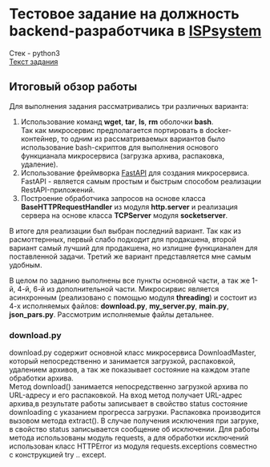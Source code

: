 # Тестовое задание на должность backend-разработчика в [ISPsystem](https://www.ispsystem.ru)

Стек - python3<br> 
[Текст задания](https://drive.google.com/file/d/1WNlQlvxHQb0n-F2OuvqjSgsHDNatrJxF/view?usp=sharing)


## Итоговый обзор работы
Для выполнения задания рассматривались три различных варианта:
1) Использование команд <b>wget</b>, <b>tar</b>, <b>ls</b>, <b>rm</b> оболочки <b>bash</b>.<br> 
Так как микросервис предполагается портировать в docker-контейнер, то одним из рассматриваемых вариантов было использование bash-скриптов для выполнения      основого функцианала микросервиса (загрузка архива, распаковка, удаление).
2) Использование фреймворка [FastAPI](https://fastapi.tiangolo.com) для создания микросервиса.<br>
FastAPI - является самым простым и быстрым способом реализации RestAPI-приложений. 
3) Построение обработчика запросов на основе класса <b>BaseHTTPRequestHandler</b> из модуля <b>http.server</b> и реализация сервера на основе класса <b>TCPServer</b> модуля <b>socketserver</b>.

В итоге для реализации был выбран последний вариант. Так как из расмоттернных, первый слабо подходит для продакшена, второй вариант самый лучший для продакшена, но излишне функцианален для поставленной задачи. Третий же вариант представляется мне самым удобным.


В целом по заданию выполнены все пункты основной части, а так же 1-й, 4-й, 6-й из дополнительной части. Микросирвис является асинхронным (реализовано с помощью модуля <b>threading</b>) и состоит из 4-х исполняемых файлов: <b>download.py</b>, <b>my_server.py</b>, <b>main.py</b>, <b>json_pars.py</b>. Рассмотрим исполняемые файлы детальнее.

### download.py
download.py содержит основной класс микросервиса DownloadMaster, который непосредственно и занимается загрузкой, распаковкой, удалением архивов, а так же показывает состояние на каждом этапе обработки архива. <br>
Метод download() занимается непосредственно загрузкой архива по URL-адресу и его распаковкой. На вход метод получает URL-адрес архива,в результате работы записывает в свойство status состояние downloading с указанием прогресса загрузки. Распаковка производится вызовом метода extract(). В случае получения исключения при загруке, в свойство status записывается сообщение об исключении. Для работы метода использованы модуль requests, а для обработки исключений использован класс HTTPError из модуля requests.exceptions совместно с конструкцией try .. except. 

